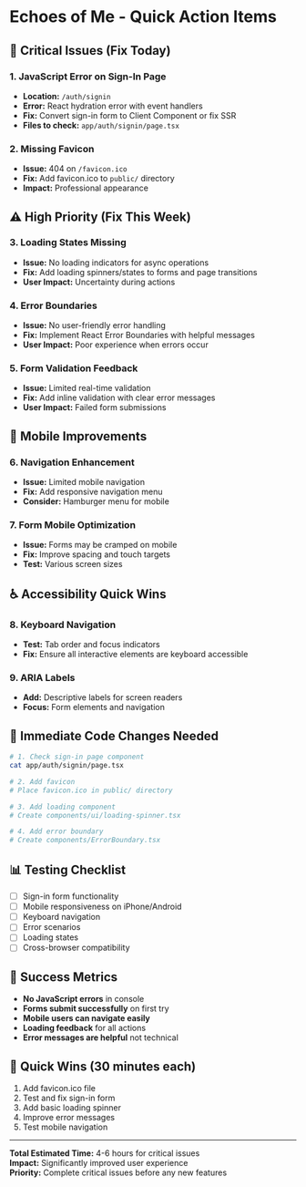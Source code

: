 # Echoes of Me - Quick Action Items

## 🚨 Critical Issues (Fix Today)

### 1. JavaScript Error on Sign-In Page
- **Location:** `/auth/signin`
- **Error:** React hydration error with event handlers
- **Fix:** Convert sign-in form to Client Component or fix SSR
- **Files to check:** `app/auth/signin/page.tsx`

### 2. Missing Favicon
- **Issue:** 404 on `/favicon.ico`
- **Fix:** Add favicon.ico to `public/` directory
- **Impact:** Professional appearance

## ⚠️ High Priority (Fix This Week)

### 3. Loading States Missing
- **Issue:** No loading indicators for async operations
- **Fix:** Add loading spinners/states to forms and page transitions
- **User Impact:** Uncertainty during actions

### 4. Error Boundaries
- **Issue:** No user-friendly error handling
- **Fix:** Implement React Error Boundaries with helpful messages
- **User Impact:** Poor experience when errors occur

### 5. Form Validation Feedback
- **Issue:** Limited real-time validation
- **Fix:** Add inline validation with clear error messages
- **User Impact:** Failed form submissions

## 📱 Mobile Improvements

### 6. Navigation Enhancement
- **Issue:** Limited mobile navigation
- **Fix:** Add responsive navigation menu
- **Consider:** Hamburger menu for mobile

### 7. Form Mobile Optimization
- **Issue:** Forms may be cramped on mobile
- **Fix:** Improve spacing and touch targets
- **Test:** Various screen sizes

## ♿ Accessibility Quick Wins

### 8. Keyboard Navigation
- **Test:** Tab order and focus indicators
- **Fix:** Ensure all interactive elements are keyboard accessible

### 9. ARIA Labels
- **Add:** Descriptive labels for screen readers
- **Focus:** Form elements and navigation

## 🎯 Immediate Code Changes Needed

```bash
# 1. Check sign-in page component
cat app/auth/signin/page.tsx

# 2. Add favicon
# Place favicon.ico in public/ directory

# 3. Add loading component
# Create components/ui/loading-spinner.tsx

# 4. Add error boundary
# Create components/ErrorBoundary.tsx
```

## 📊 Testing Checklist

- [ ] Sign-in form functionality
- [ ] Mobile responsiveness on iPhone/Android
- [ ] Keyboard navigation
- [ ] Error scenarios
- [ ] Loading states
- [ ] Cross-browser compatibility

## 🎯 Success Metrics

- **No JavaScript errors** in console
- **Forms submit successfully** on first try
- **Mobile users can navigate easily**
- **Loading feedback** for all actions
- **Error messages are helpful** not technical

## 🚀 Quick Wins (30 minutes each)

1. Add favicon.ico file
2. Test and fix sign-in form
3. Add basic loading spinner
4. Improve error messages
5. Test mobile navigation

---

**Total Estimated Time:** 4-6 hours for critical issues  
**Impact:** Significantly improved user experience  
**Priority:** Complete critical issues before any new features
